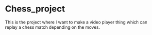 # Chess_project
This is the project where I want to make a video player thing which can replay a chess match depending on the moves.
